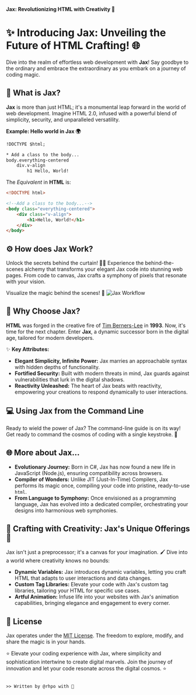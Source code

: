 
<summary><strong>Jax: Revolutionizing HTML with Creativity 🎨</strong></summary>

# ✨ Introducing Jax: Unveiling the Future of HTML Crafting! 🌐

Dive into the realm of effortless web development with **Jax**! Say goodbye to the ordinary and embrace the extraordinary as you embark on a journey of coding magic.

## 🚀 What is Jax?
**Jax** is more than just HTML; it's a monumental leap forward in the world of web development. Imagine HTML 2.0, infused with a powerful blend of simplicity, security, and unparalleled versatility.

**Example: Hello world in Jax 🌍**
```html
!DOCTYPE $html;

* Add a class to the body...
body.everything-centered
    div.v-align
        h1 Hello, World!
```

The *Equivalent* in **HTML** is:
```html
<!DOCTYPE html>

<!--Add a class to the body...-->
<body class="everything-centered">
    <div class="v-align">
        <h1>Hello, World!</h1>
    </div>
</body>
```

## ⚙️ How does Jax Work?
Unlock the secrets behind the curtain! 🎩✨ Experience the behind-the-scenes alchemy that transforms your elegant Jax code into stunning web pages. From code to canvas, Jax crafts a symphony of pixels that resonate with your vision.

Visualize the magic behind the scenes! 🌟
![Jax Workflow](https://media.discordapp.net/attachments/975505511782965339/994557961236123688/unknown.png?width=1016&height=663)

## 🌟 Why Choose Jax?
**HTML** was forged in the creative fire of [Tim Berners-Lee](https://fr.wikipedia.org/wiki/Tim_Berners-Lee) in **1993**. Now, it's time for the next chapter. Enter **Jax**, a dynamic successor born in the digital age, tailored for modern developers.

✨ **Key Attributes:**
- **Elegant Simplicity, Infinite Power:** Jax marries an approachable syntax with hidden depths of functionality.
- **Fortified Security:** Built with modern threats in mind, Jax guards against vulnerabilities that lurk in the digital shadows.
- **Reactivity Unleashed:** The heart of Jax beats with reactivity, empowering your creations to respond dynamically to user interactions.

## 💻 Using Jax from the Command Line
Ready to wield the power of Jax? The command-line guide is on its way! Get ready to command the cosmos of coding with a single keystroke. 🚀

## 🌐 More about Jax...
+ **Evolutionary Journey:** Born in C#, Jax has now found a new life in JavaScript (Node.js), ensuring compatibility across browsers.
+ **Compiler of Wonders:** Unlike JIT (Just-In-Time) Compilers, Jax performs its magic once, compiling your code into pristine, ready-to-use `html`.
+ **From Language to Symphony:** Once envisioned as a programming language, Jax has evolved into a dedicated compiler, orchestrating your designs into harmonious web symphonies.

## 🌈 Crafting with Creativity: Jax's Unique Offerings 🎨
Jax isn't just a preprocessor; it's a canvas for your imagination. 🖌️ Dive into a world where creativity knows no bounds:
- **Dynamic Variables:** Jax introduces dynamic variables, letting you craft HTML that adapts to user interactions and data changes.
- **Custom Tag Libraries:** Elevate your code with Jax's custom tag libraries, tailoring your HTML for specific use cases.
- **Artful Animation:** Infuse life into your websites with Jax's animation capabilities, bringing elegance and engagement to every corner.

## 📜 License
Jax operates under the [MIT License](https://choosealicense.com/licenses/mit/). The freedom to explore, modify, and share the magic is in your hands.

⭐ Elevate your coding experience with Jax, where simplicity and sophistication intertwine to create digital marvels. Join the journey of innovation and let your code resonate across the digital cosmos. ⭐
```

>> Written by @rhpo with 💓
